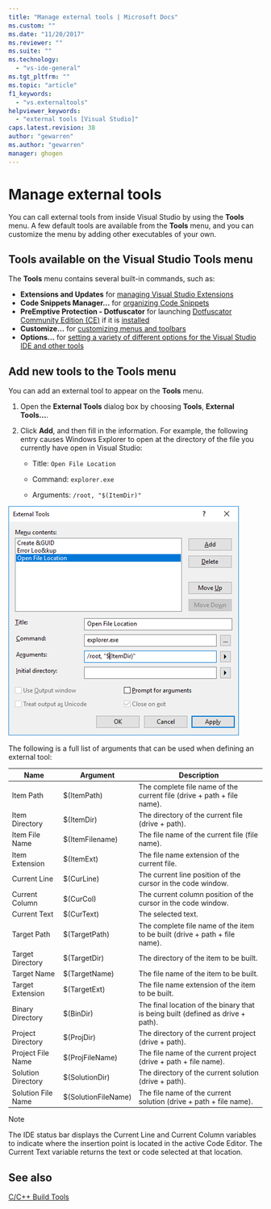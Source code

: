 ```yaml
---
title: "Manage external tools | Microsoft Docs"
ms.custom: ""
ms.date: "11/20/2017"
ms.reviewer: ""
ms.suite: ""
ms.technology: 
  - "vs-ide-general"
ms.tgt_pltfrm: ""
ms.topic: "article"
f1_keywords: 
  - "vs.externaltools"
helpviewer_keywords: 
  - "external tools [Visual Studio]"
caps.latest.revision: 38
author: "gewarren"
ms.author: "gewarren"
manager: ghogen
---
```

# Manage external tools

You can call external tools from inside Visual Studio by using the **Tools** menu. A few default tools are available from the **Tools** menu, and you can customize the menu by adding other executables of your own.

## Tools available on the Visual Studio Tools menu

The **Tools** menu contains several built-in commands, such as:

* **Extensions and Updates** for [managing Visual Studio Extensions](finding-and-using-visual-studio-extensions.md)
* **Code Snippets Manager...** for [organizing Code Snippets](code-snippets.md#code-snippet-manager)
* **PreEmptive Protection - Dotfuscator** for launching [Dotfuscator Community Edition (CE)](dotfuscator/index.md) if it is [installed](dotfuscator/install.md)
* **Customize...** for [customizing menus and toolbars](how-to-customize-menus-and-toolbars-in-visual-studio.md)
* **Options...** for [setting a variety of different options for the Visual Studio IDE and other tools](reference/options-dialog-box-visual-studio.md)

## Add new tools to the Tools menu

You can add an external tool to appear on the **Tools** menu.

1. Open the **External Tools** dialog box by choosing **Tools**, **External Tools...**.

1. Click **Add**, and then fill in the information. For example, the following entry causes Windows Explorer to open at the directory of the file you currently have open in Visual Studio:

   * Title: `Open File Location`

   * Command: `explorer.exe`

   * Arguments: `/root, "$(ItemDir)"`

![External Tools dialog box](media/external_tools_dialog.png)

The following is a full list of arguments that can be used when defining an external tool:

|Name|Argument|Description|  
|----------|--------------|-----------------|  
|Item Path|$(ItemPath)|The complete file name of the current file (drive + path + file name).|  
|Item Directory|$(ItemDir)|The directory of the current file (drive + path).|  
|Item File Name|$(ItemFilename)|The file name of the current file (file name).|  
|Item Extension|$(ItemExt)|The file name extension of the current file.|  
|Current Line|$(CurLine)|The current line position of the cursor in the code window.|  
|Current Column|$(CurCol)|The current column position of the cursor in the code window.|  
|Current Text|$(CurText)|The selected text.|  
|Target Path|$(TargetPath)|The complete file name of the item to be built (drive + path + file name).|  
|Target Directory|$(TargetDir)|The directory of the item to be built.|  
|Target Name|$(TargetName)|The file name of the item to be built.|  
|Target Extension|$(TargetExt)|The file name extension of the item to be built.|  
|Binary Directory|$(BinDir)|The final location of the binary that is being built (defined as drive + path).|  
|Project Directory|$(ProjDir)|The directory of the current project (drive + path).|  
|Project File Name|$(ProjFileName)|The file name of the current project (drive + path + file name).|  
|Solution Directory|$(SolutionDir)|The directory of the current solution (drive + path).|  
|Solution File Name|$(SolutionFileName)|The file name of the current solution (drive + path + file name).|

> [!NOTE]
> The IDE status bar displays the Current Line and Current Column variables to indicate where the insertion point is located in the active Code Editor. The Current Text variable returns the text or code selected at that location.

## See also

[C/C++ Build Tools](/cpp/build/reference/c-cpp-build-tools)
